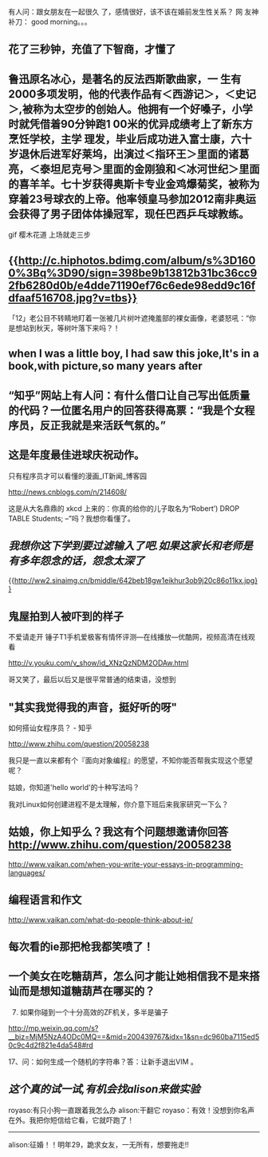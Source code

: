 有人问：跟女朋友在一起很久 了，感情很好，该不该在婚前发生性关系？ 网 友神补刀： good morning。。。

花了三秒钟，充值了下智商，才懂了
------
鲁迅原名冰心，是著名的反法西斯歌曲家，一 生有2000多项发明，他的代表作品有＜西游记＞，＜史记＞,被称为太空步的创始人。他拥有一个好嗓子，小学时就凭借着90分钟跑1 00米的优异成绩考上了新东方烹饪学校，主学 理发，毕业后成功进入富士康，六十岁退休后进军好莱坞，出演过＜指环王＞里面的诸葛亮，＜泰坦尼克号＞里面的金刚狼和＜冰河世纪＞里面的喜羊羊。七十岁获得奥斯卡专业金鸡爆菊奖，被称为穿着23号球衣的上帝。他率领皇马参加2012南非奥运会获得了男子团体体操冠军，现任巴西乒乓球教练。
------
gif 樱木花道 上场就走三步

{{http://c.hiphotos.bdimg.com/album/s%3D1600%3Bq%3D90/sign=398be9b13812b31bc36cc92fb6280d0b/e4dde71190ef76c6ede98edd9c16fdfaaf516708.jpg?v=tbs}}
------

「12」老公目不转睛地盯着一张被几片树叶遮掩羞部的裸女画像，老婆怒吼：“你是想站到秋天，等树叶落下来吗？！  

when I was a little boy, I had saw this joke,It's in a book,with picture,so many years after
------
“知乎”网站上有人问：有什么借口让自己写出低质量的代码？一位匿名用户的回答获得高票：“我是个女程序员，反正我就是来活跃气氛的。”
------
这是年度最佳进球庆祝动作。
------
只有程序员才可以看懂的漫画_IT新闻_博客园

http://news.cnblogs.com/n/214608/

这是从大名鼎鼎的 xkcd 上来的：你真的给你的儿子取名为“Robert’) DROP TABLE Students; –”吗？我想你看懂了。

*我想你这下学到要过滤输入了吧.如果这家长和老师是有多年怨念的话，怨念太深了*
------
{{http://ww2.sinaimg.cn/bmiddle/642beb18gw1eikhur3ob9j20c86o11kx.jpg}}

鬼屋拍到人被吓到的样子
------

不爱请走开 锤子T1手机爱极客有情怀评测—在线播放—优酷网，视频高清在线观看

http://v.youku.com/v_show/id_XNzQzNDM2ODAw.html

哥又笑了，最后以后又是很平常普通的结束语，没想到

"其实我觉得我的声音，挺好听的呀"
------
如何搭讪女程序员？ - 知乎

http://www.zhihu.com/question/20058238

我只是一直以来都有个『面向对象编程』的愿望，不知你能否帮我实现这个愿望呢？

姑娘，你知道'hello world'的十种写法吗？

我对Linux如何创建进程不是太理解，你介意下班后来我家研究一下么？

姑娘，你上知乎么？我这有个问题想邀请你回答
http://www.zhihu.com/question/20058238
------
http://www.vaikan.com/when-you-write-your-essays-in-programming-languages/

编程语言和作文
------
http://www.vaikan.com/what-do-people-think-about-ie/

每次看的ie那把枪我都笑喷了！
------
一个美女在吃糖葫芦，怎么问才能让她相信我不是来搭讪而是想知道糖葫芦在哪买的？
------
7. 如果你碰到一个十分高效的ZF机关，多半是骗子

http://mp.weixin.qq.com/s?__biz=MjM5NzA4ODc0MQ==&mid=200439767&idx=1&sn=dc960ba7115ed50c9c4d2f821e4da548#rd

17、问：如何生成一个随机的字符串？答：让新手退出VIM 。

*这个真的试一试,有机会找alison来做实验*
------
royaso:有只小狗一直跟着我怎么办
alison:干翻它
royaso：有效！没想到你名声在外。我把你短信给它看，它就吓跑了！

------------

alison:征婚！！明年29，跪求女友，一无所有，想要拖走!!
